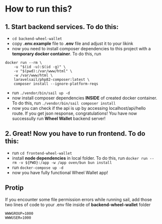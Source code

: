 # How to run this?
## 1. Start backend services. To do this:
- `cd backend-wheel-wallet`
- copy **.env.example** file to **.env** file and adjust it to your likink
- now you need to install composer dependencies to this project with a **temporary docker container**. To do this, run
```
docker run --rm \
    -u "$(id -u):$(id -g)" \
    -v "$(pwd):/var/www/html" \
    -w /var/www/html \
    laravelsail/php82-composer:latest \
    composer install --ignore-platform-reqs
```
- run `./vendor/bin/sail up -d`
- now install composer dependencies **INSIDE** of created docker container. To do this, run `./vendor/bin/sail composer install`
- now you can check if the api is up by accessing localhost/api/hello route. If you get json response, congratulations! You have now successully run **Wheel Wallet** backend server!
## 2. Great! Now you have to run frontend. To do this:
- run `cd frontend-wheel-wallet`
- install **node dependencies** in local folder. To do this, run `docker run --rm -v ${PWD}:/app -w /app oven/bun bun install`
- run `docker-compose up -d`
- now you have fully functional Wheel Wallet app!


## Protip
If you encounter some file permission errors while running sail, add those two lines of code to your .env file inside of **backend-wheel-wallet** folder
```
WWWGROUP=1000
WWWUSER=1000
```